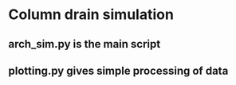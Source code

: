 # Column drain simulation
## arch_sim.py is the main script
## plotting.py gives simple processing of data 
